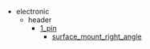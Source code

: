 * electronic
  * header
    * [1_pin](electronic/header/1_pin)
      * [surface_mount_right_angle](electronic/header/1_pin/surface_mount_right_angle)
